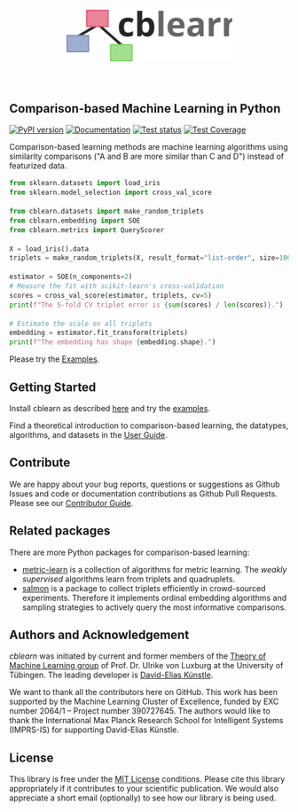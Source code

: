<h1 align="center">
<img src="https://raw.githubusercontent.com/cblearn/cblearn/main/docs/logo-light.svg" width="300">
</h1><br>

## Comparison-based Machine Learning in Python
[![PyPI version](https://img.shields.io/pypi/v/cblearn.svg)](https://pypi.python.org/pypi/cblearn)
[![Documentation](https://readthedocs.org/projects/cblearn/badge/?version=stable)](https://cblearn.readthedocs.io/en/stable/?badge=stable)
[![Test status](https://github.com/cblearn/cblearn/actions/workflows/test.yml/badge.svg?branch=main)](https://github.com/cblearn/cblearn/actions/workflows/test.yml)
[![Test Coverage](https://codecov.io/gh/cblearn/cblearn/branch/master/graph/badge.svg?token=P9JRT6OK6O)](https://codecov.io/gh/cblearn/cblearn)

Comparison-based learning methods are machine learning algorithms using similarity comparisons ("A and B are more similar than C and D") instead of featurized data. 


```python
from sklearn.datasets import load_iris
from sklearn.model_selection import cross_val_score

from cblearn.datasets import make_random_triplets
from cblearn.embedding import SOE
from cblearn.metrics import QueryScorer

X = load_iris().data
triplets = make_random_triplets(X, result_format="list-order", size=1000)

estimator = SOE(n_components=2)
# Measure the fit with scikit-learn's cross-validation
scores = cross_val_score(estimator, triplets, cv=5)
print(f"The 5-fold CV triplet error is {sum(scores) / len(scores)}.")

# Estimate the scale on all triplets
embedding = estimator.fit_transform(triplets)
print(f"The embedding has shape {embedding.shape}.")
```

Please try the [Examples](https://cblearn.readthedocs.io/en/stable/generated_examples/index.html).

## Getting Started

Install cblearn as described [here](https://cblearn.readthedocs.io/en/stable/install.html) and try the [examples](https://cblearn.readthedocs.io/en/stable/generated_examples/index.html).

Find a theoretical introduction to comparison-based learning, the datatypes, 
algorithms, and datasets in the [User Guide](https://cblearn.readthedocs.io/en/stable/user_guide/index.html).

## Contribute

We are happy about your bug reports, questions or suggestions as Github Issues and code or documentation contributions as Github Pull Requests. 
Please see our [Contributor Guide](https://cblearn.readthedocs.io/en/stable/contributor_guide/index.html). 

## Related packages

There are more Python packages for comparison-based learning:

- [metric-learn](http://contrib.scikit-learn.org/metric-learn) is a collection of algorithms for metric learning. The *weakly supervised* algorithms learn from triplets and quadruplets.
- [salmon](https://docs.stsievert.com/salmon/) is a package to collect triplets efficiently in crowd-sourced experiments. Therefore it implements ordinal embedding algorithms and sampling strategies to actively query the most informative comparisons.

## Authors and Acknowledgement
*cblearn* was initiated by current and former members of the [Theory of Machine Learning group](http://www.tml.cs.uni-tuebingen.de/index.php) of Prof. Dr. Ulrike von Luxburg at the University of Tübingen.
The leading developer is [David-Elias Künstle](http://www.tml.cs.uni-tuebingen.de/team/kuenstle/index.php).

We want to thank all the contributors here on GitHub.
This work has been supported by the Machine Learning Cluster of Excellence, funded by EXC number 2064/1 – Project number 390727645. The authors would like to thank the International Max Planck Research School for Intelligent Systems (IMPRS-IS) for supporting David-Elias Künstle. 

## License

This library is free under the [MIT License](https://github.com/cblearn/cblearn/blob/master/LICENSE) conditions.
Please cite this library appropriately if it contributes to your scientific publication. We would also appreciate a short email (optionally) to see how our library is being used. 
